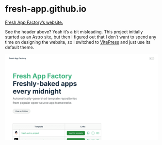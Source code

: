 # fresh-app.github.io

[Fresh App Factory’s website.](https://fresh-app.github.io)

See the header above? Yeah it’s a bit misleading. This project initially started as [an Astro site](https://github.com/fresh-app/fresh-astro-project), but then I figured out that I don’t want to spend any time on designing the website, so I switched to [VitePress](https://github.com/fresh-app/fresh-vitepress-site) and just use its default theme.

[![](https://github.com/dtinth/timelapse/raw/master/projects/fresh-app-factory_home.png)](https://fresh-app.github.io)
